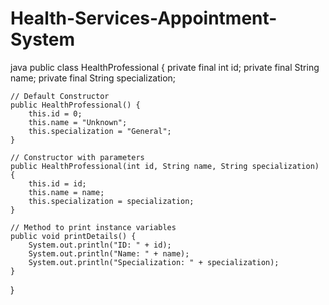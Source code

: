 # Health-Services-Appointment-System
java
public class HealthProfessional {
    private final int id;
    private final String name;
    private final String specialization;

    // Default Constructor
    public HealthProfessional() {
        this.id = 0;
        this.name = "Unknown";
        this.specialization = "General";
    }

    // Constructor with parameters
    public HealthProfessional(int id, String name, String specialization) {
        this.id = id;
        this.name = name;
        this.specialization = specialization;
    }

    // Method to print instance variables
    public void printDetails() {
        System.out.println("ID: " + id);
        System.out.println("Name: " + name);
        System.out.println("Specialization: " + specialization);
    }

}